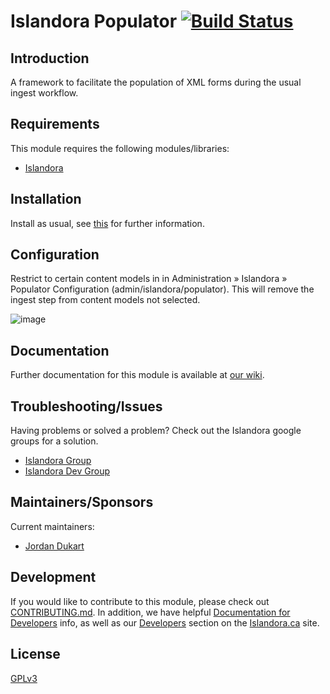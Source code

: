 # Islandora Populator [![Build Status](https://travis-ci.org/Islandora/islandora_populator.png?branch=7.x)](https://travis-ci.org/Islandora/islandora_populator)

## Introduction

A framework to facilitate the population of XML forms during the usual ingest workflow.

## Requirements

This module requires the following modules/libraries:

* [Islandora](https://github.com/islandora/islandora)

## Installation

Install as usual, see [this](https://drupal.org/documentation/install/modules-themes/modules-7) for further information.

## Configuration

Restrict to certain content models in in Administration » Islandora » Populator Configuration (admin/islandora/populator). This will remove the ingest step from content models not selected.

![image](https://cloud.githubusercontent.com/assets/2371345/9911924/0419b852-5c7b-11e5-903e-7a0f76c88b9c.png)

## Documentation

Further documentation for this module is available at [our wiki](https://wiki.duraspace.org/display/ISLANDORA/Islandora+Populator).

## Troubleshooting/Issues

Having problems or solved a problem? Check out the Islandora google groups for a solution.

* [Islandora Group](https://groups.google.com/forum/?hl=en&fromgroups#!forum/islandora)
* [Islandora Dev Group](https://groups.google.com/forum/?hl=en&fromgroups#!forum/islandora-dev)

## Maintainers/Sponsors

Current maintainers:

* [Jordan Dukart](https://github.com/jordandukart)

## Development

If you would like to contribute to this module, please check out [CONTRIBUTING.md](CONTRIBUTING.md). In addition, we have helpful [Documentation for Developers](https://github.com/Islandora/islandora/wiki#wiki-documentation-for-developers) info, as well as our [Developers](http://islandora.ca/developers) section on the [Islandora.ca](http://islandora.ca) site.

## License

[GPLv3](http://www.gnu.org/licenses/gpl-3.0.txt)
